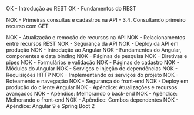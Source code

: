 OK - Introdução ao REST
OK - Fundamentos do REST

NOK - Primeiras consultas e cadastros na API
    - 3.4. Consultando primeiro recurso com GET

NOK - Atualização e remoção de recursos na API
NOK - Relacionamentos entre recursos REST
NOK - Segurança da API
NOK - Deploy da API em produção
NOK - Introdução ao Angular
NOK - Fundamentos do Angular, componentes e data binding
NOK - Páginas de pesquisa
NOK - Diretivas e pipes
NOK - Formulários e validação
NOK - Páginas de cadastro
NOK - Módulos do Angular
NOK - Serviços e injeção de dependências
NOK - Requisições HTTP
NOK - Implementando os serviços do projeto
NOK - Roteamento e navegação
NOK - Segurança do front-end
NOK - Deploy em produção do cliente Angular
NOK - Apêndice: Atualizações e recursos avançados
NOK - Apêndice: Melhorando o back-end
NOK - Apêndice: Melhorando o front-end
NOK - Apêndice: Combos dependentes
NOK - Apêndice: Angular 9 e Spring Boot 2
